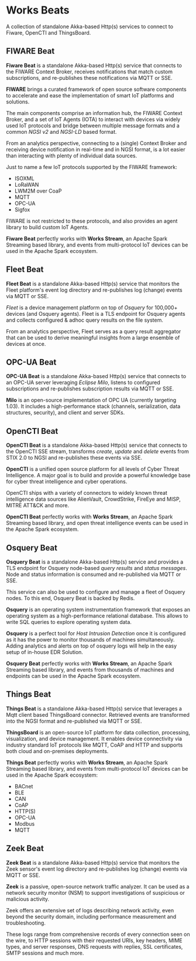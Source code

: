 
# Works Beats

A collection of standalone Akka-based Http(s) services to connect to Fiware, OpenCTI and ThingsBoard.

## FIWARE Beat

**Fiware Beat** is a standalone Akka-based Http(s) service that connects to the FIWARE
Context Broker, receives notifications that match custom subscriptions, and re-publishes
these notifications via MQTT or SSE.

**FIWARE** brings a curated framework of open source software components to accelerate and
ease the implementation of smart IoT platforms and solutions.

The main components comprise an information hub, the FIWARE Context Broker, and a set of
IoT Agents (IOTA) to interact with devices via widely used IoT protocols and bridge between
multiple message formats and a common *NGSI v2* and *NGSI-LD* based format.

From an analytics perspective, connecting to a (single) Context Broker and receiving
device notification in real-time and in NGSI format, is a lot easier than interacting 
with plenty of individual data sources.

Just to name a few IoT protocols supported by the FIWARE framework:
* ISOXML
* LoRaWAN
* LWM2M over CoaP
* MQTT
* OPC-UA
* Sigfox

FIWARE is not restricted to these protocols, and also provides an agent library to build
custom IoT Agents.

**Fiware Beat** perfectly works with **Works Stream**, an Apache Spark Streaming based library,
and events from multi-protocol IoT devices can be used in the Apache Spark ecosystem.

## Fleet Beat

**Fleet Beat** is a standalone Akka-based Http(s) service that monitors the Fleet platform's
event log directory and re-publishes log (change) events via MQTT or SSE.

*Fleet* is a device management platform on top of *Osquery* for 100,000+ devices (and Osquery
agents). Fleet is a TLS endpoint for Osquery agents and collects configured & adhoc query 
results on the file system.  

From an analytics perspective, Fleet serves as a query result aggregator that can be used to
derive meaningful insights from a large ensemble of devices at once.

## OPC-UA Beat

**OPC-UA Beat** is a standalone Akka-based Http(s) service that connects to an OPC-UA server
leveraging *Eclipse Milo*, listens to configured subscriptions and re-publishes subscription 
results via MQTT or SSE.

**Milo** is an open-source implementation of OPC UA (currently targeting 1.03). It includes a 
high-performance stack (channels, serialization, data structures, security), and client and 
server SDKs.

## OpenCTI Beat

**OpenCTI Beat** is a standalone Akka-based Http(s) service that connects to the OpenCTI
SSE stream, transforms *create*, *update* and *delete* events from STIX 2.0 to NGSI and
re-publishes these events via SSE.

**OpenCTI** is a unified open source platform for all levels of Cyber Threat Intelligence.
A major goal is to build and provide a powerful knowledge base for cyber threat intelligence
and cyber operations.

OpenCTI ships with a variety of connectors to widely known threat intelligence data sources
like AlienVault, CrowdStrike, FireEye and MISP, MITRE ATT&CK and more.

**OpenCTI Beat** perfectly works with **Works Stream**, an Apache Spark Streaming based library,
and open threat intelligence events can be used in the Apache Spark ecosystem. 

## Osquery Beat

**Osquery Beat** is a standalone Akka-based Http(s) service and provides a TLS endpoint
for Osquery node-based *query results* and *status messages*. Node and status information
is consumed and re-published via MQTT or SSE.

This service can also be used to configure and manage a fleet of Osquery nodes. To this end,
Osquery Beat is backed by Redis.

**Osquery** is an operating system instrumentation framework that exposes an operating system
as a high-performance relational database. This allows to write SQL queries to explore operating
system data.

**Osquery** is a perfect tool for *Host Intrusion Detection* once it is configured as it has the
power to monitor thousands of machines simultaneously. Adding analytics and alerts on top of osquery
logs will help in the easy setup of in-house EDR Solution.

**Osquery Beat** perfectly works with **Works Stream**, an Apache Spark Streaming based library,
and events from thousands of machines and endpoints can be used in the Apache Spark ecosystem.

## Things Beat

**Things Beat** is a standalone Akka-based Http(s) service that leverages
a Mqtt client based ThingsBoard connector. Retrieved events are transformed
into the NGSI format and re-published via MQTT or SSE.

**ThingsBoard** is an open-source IoT platform for data collection, processing, visualization, and device management.
It enables device connectivity via industry standard IoT protocols like MQTT, CoAP and HTTP and supports both cloud and
on-premises deployments.

**Things Beat** perfectly works with **Works Stream**, an Apache Spark Streaming based library,
and events from multi-protocol IoT devices can be used in the Apache Spark ecosystem:
* BACnet
* BLE
* CAN
* CoAP
* HTTP(S)
* OPC-UA
* Modbus
* MQTT

## Zeek Beat

**Zeek Beat** is a standalone Akka-based Http(s) service that monitors the Zeek sensor's
event log directory and re-publishes log (change) events via MQTT or SSE.

**Zeek** is a passive, open-source network traffic analyzer. It can be used as a network security 
monitor (NSM) to support investigations of suspicious or malicious activity. 

Zeek offers an extensive set of logs describing network activity, even beyond the security domain, 
including performance measurement and troubleshooting. 

These logs range from comprehensive records of every connection seen on the wire, to HTTP sessions
with their requested URIs, key headers, MIME types, and server responses, DNS requests with replies,
SSL certificates, SMTP sessions and much more. 
